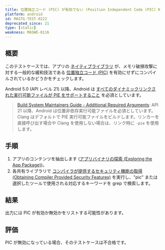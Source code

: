 ```yaml
---
title: 位置独立コード (PIC) が有効でない (Position Independent Code (PIC) Not Enabled)
platform: android
id: MASTG-TEST-0222
deprecated_since: 21
type: [static]
weakness: MASWE-0116
---
```


## 概要

このテストケースでは、アプリの [ネイティブライブラリ](../../../Document/0x05i-Testing-Code-Quality-and-Build-Settings/#binary-protection-mechanisms) が、メモリ破損攻撃に対する一般的な緩和技法である [位置独立コード (PIC)](../../../Document/0x04h-Testing-Code-Quality/#position-independent-code) を有効にせずにコンパイルされているかどうかをチェックします。

Android 5.0 (API レベル 21) 以降、Android は [すべてのダイナミックリンクされた実行可能ファイルが PIE をサポートすること](https://source.android.com/docs/security/enhancements/#android-5) を必須としています。

> [Build System Maintainers Guide - Additional Required Arguments](https://android.googlesource.com/platform/ndk/%2B/master/docs/BuildSystemMaintainers.md#additional-required-arguments): API 21 以降、Android は位置非依存実行可能ファイルを必須としています。Clang はデフォルトで PIE 実行可能ファイルをビルドします。リンカーを直接呼び出す場合や Clang を使用しない場合は、リンク時に `-pie` を使用します。

## 手順

1. アプリのコンテンツを抽出します ([アプリバイナリの探索 (Exploring the App Package)](../../techniques/android/MASTG-TECH-0007.md))。
2. 各共有ライブラリで [コンパイラが提供するセキュリティ機能の取得 (Obtaining Compiler Provided Security Features)](MASTG-TECH-0115) を実行し、"pic" または選択したツールで使用される対応するキーワードを grep で検索します。

## 結果

出力には PIC が有効か無効かをリストする可能性があります。

## 評価

PIC が無効になっている場合、そのテストケースは不合格です。
